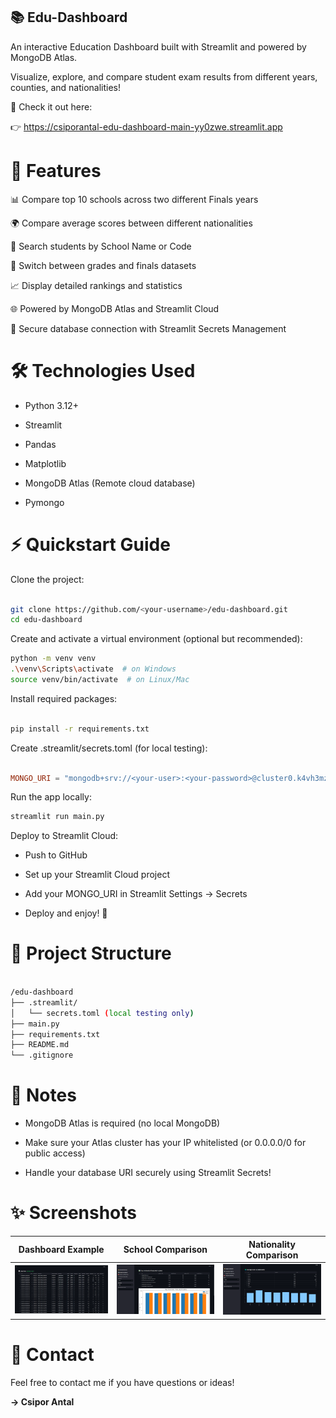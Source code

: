 ## 📚 Edu-Dashboard
An interactive Education Dashboard built with Streamlit and powered by MongoDB Atlas.

Visualize, explore, and compare student exam results from different years, counties, and nationalities!

🔗 Check it out here:

👉 https://csiporantal-edu-dashboard-main-yy0zwe.streamlit.app

# 🚀 Features
📊 Compare top 10 schools across two different Finals years

🌍 Compare average scores between different nationalities

🏫 Search students by School Name or Code

📅 Switch between grades and finals datasets

📈 Display detailed rankings and statistics

🌐 Powered by MongoDB Atlas and Streamlit Cloud

🔐 Secure database connection with Streamlit Secrets Management

# 🛠 Technologies Used
- Python 3.12+

- Streamlit

- Pandas

- Matplotlib

- MongoDB Atlas (Remote cloud database)

- Pymongo
  
# ⚡ Quickstart Guide
Clone the project:

```bash

git clone https://github.com/<your-username>/edu-dashboard.git
cd edu-dashboard
```

Create and activate a virtual environment (optional but recommended):

```bash
python -m venv venv
.\venv\Scripts\activate  # on Windows
source venv/bin/activate  # on Linux/Mac
```

Install required packages:

```bash

pip install -r requirements.txt
```
Create .streamlit/secrets.toml (for local testing):

```toml

MONGO_URI = "mongodb+srv://<your-user>:<your-password>@cluster0.k4vh3mz.mongodb.net/edu_dashboard?retryWrites=true&w=majority&appName=Cluster0"
```
Run the app locally:

```bash
streamlit run main.py
```
Deploy to Streamlit Cloud:

- Push to GitHub

- Set up your Streamlit Cloud project

- Add your MONGO_URI in Streamlit Settings → Secrets

- Deploy and enjoy! 🚀

# 📂 Project Structure
```bash

/edu-dashboard
├── .streamlit/
│   └── secrets.toml (local testing only)
├── main.py
├── requirements.txt
├── README.md
└── .gitignore
```
# 📝 Notes
- MongoDB Atlas is required (no local MongoDB)

- Make sure your Atlas cluster has your IP whitelisted (or 0.0.0.0/0 for public access)

- Handle your database URI securely using Streamlit Secrets!

# ✨ Screenshots

| Dashboard Example | School Comparison | Nationality Comparison |
|:---:|:---:|:---:|
| ![Dashboard](images/dashboard.png) | ![Compare Finals](images/compare_finals.png) | ![Nationality](images/compare_nationalitys.png) |


# 📧 Contact
Feel free to contact me if you have questions or ideas! 

**→ Csipor Antal**
